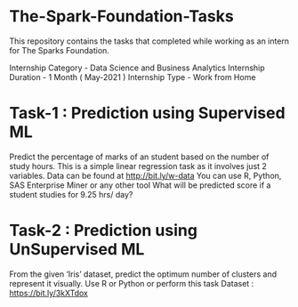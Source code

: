 # The-Spark-Foundation-Tasks
This repository contains the tasks that completed while working as an intern for The Sparks Foundation.

Internship Category - Data Science and Business Analytics
Internship Duration - 1 Month ( May-2021 )
Internship Type - Work from Home

# Task-1 : Prediction using Supervised ML
  Predict the percentage of marks of an student based on the number of study hours.
  This is a simple linear regression task as it involves just 2 variables.
  Data can be found at http://bit.ly/w-data
  You can use R, Python, SAS Enterprise Miner or any other tool
  What will be predicted score if a student studies for 9.25 hrs/ day?

# Task-2 : Prediction using UnSupervised ML
  From the given ‘Iris’ dataset, predict the optimum number of clusters and represent it visually.
  Use R or Python or perform this task
  Dataset : https://bit.ly/3kXTdox
